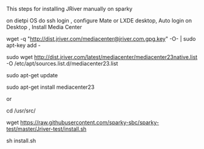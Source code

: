 This steps for installing JRiver manually on sparky

on dietpi OS do ssh login , configure Mate or LXDE desktop, Auto login on Desktop , Install Media Center

wget -q "http://dist.jriver.com/mediacenter@jriver.com.gpg.key" -O- | sudo apt-key add -

sudo wget http://dist.jriver.com/latest/mediacenter/mediacenter23native.list -O /etc/apt/sources.list.d/mediacenter23.list

sudo apt-get update

sudo apt-get install mediacenter23



or

cd /usr/src/

wget https://raw.githubusercontent.com/sparky-sbc/sparky-test/master/Jriver-test/install.sh

sh install.sh



